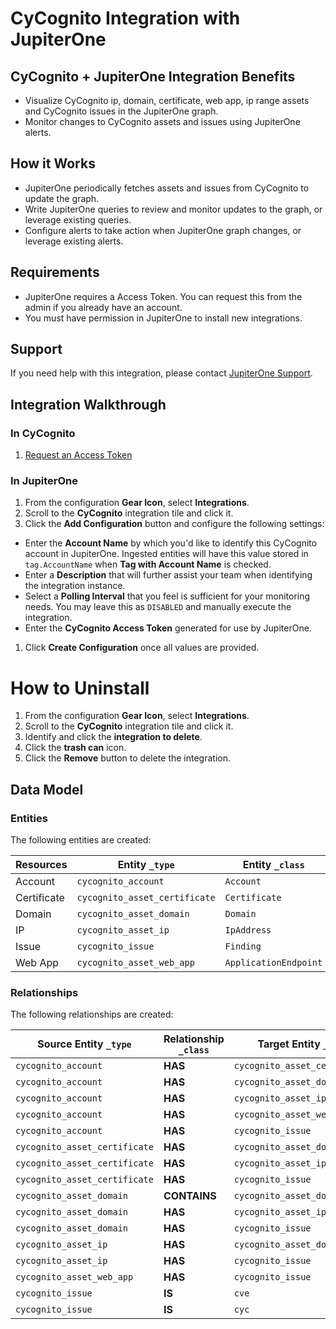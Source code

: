 # CyCognito Integration with JupiterOne

## CyCognito + JupiterOne Integration Benefits

*   Visualize CyCognito ip, domain, certificate, web app, ip range assets and
    CyCognito issues in the JupiterOne graph.
*   Monitor changes to CyCognito assets and issues using JupiterOne alerts.

## How it Works

*   JupiterOne periodically fetches assets and issues from CyCognito to update the
    graph.
*   Write JupiterOne queries to review and monitor updates to the graph, or
    leverage existing queries.
*   Configure alerts to take action when JupiterOne graph changes, or leverage
    existing alerts.

## Requirements

*   JupiterOne requires a Access Token. You can request this from the admin if you
    already have an account.
*   You must have permission in JupiterOne to install new integrations.

## Support

If you need help with this integration, please contact
[JupiterOne Support](https://support.jupiterone.io).

## Integration Walkthrough

### In CyCognito

1.  [Request an Access Token](https://example.com/docs/generating-api-keys)

### In JupiterOne

1.  From the configuration **Gear Icon**, select **Integrations**.
2.  Scroll to the **CyCognito** integration tile and click it.
3.  Click the **Add Configuration** button and configure the following settings:

*   Enter the **Account Name** by which you'd like to identify this CyCognito
    account in JupiterOne. Ingested entities will have this value stored in
    `tag.AccountName` when **Tag with Account Name** is checked.
*   Enter a **Description** that will further assist your team when identifying
    the integration instance.
*   Select a **Polling Interval** that you feel is sufficient for your monitoring
    needs. You may leave this as `DISABLED` and manually execute the integration.
*   Enter the **CyCognito Access Token** generated for use by JupiterOne.

1.  Click **Create Configuration** once all values are provided.

# How to Uninstall

1.  From the configuration **Gear Icon**, select **Integrations**.
2.  Scroll to the **CyCognito** integration tile and click it.
3.  Identify and click the **integration to delete**.
4.  Click the **trash can** icon.
5.  Click the **Remove** button to delete the integration.

<!-- {J1_DOCUMENTATION_MARKER_START} -->

<!--
********************************************************************************
NOTE: ALL OF THE FOLLOWING DOCUMENTATION IS GENERATED USING THE
"j1-integration document" COMMAND. DO NOT EDIT BY HAND! PLEASE SEE THE DEVELOPER
DOCUMENTATION FOR USAGE INFORMATION:

https://github.com/JupiterOne/sdk/blob/main/docs/integrations/development.md
********************************************************************************
-->

## Data Model

### Entities

The following entities are created:

| Resources   | Entity `_type`                | Entity `_class`       |
| ----------- | ----------------------------- | --------------------- |
| Account     | `cycognito_account`           | `Account`             |
| Certificate | `cycognito_asset_certificate` | `Certificate`         |
| Domain      | `cycognito_asset_domain`      | `Domain`              |
| IP          | `cycognito_asset_ip`          | `IpAddress`           |
| Issue       | `cycognito_issue`             | `Finding`             |
| Web App     | `cycognito_asset_web_app`     | `ApplicationEndpoint` |

### Relationships

The following relationships are created:

| Source Entity `_type`         | Relationship `_class` | Target Entity `_type`         |
| ----------------------------- | --------------------- | ----------------------------- |
| `cycognito_account`           | **HAS**               | `cycognito_asset_certificate` |
| `cycognito_account`           | **HAS**               | `cycognito_asset_domain`      |
| `cycognito_account`           | **HAS**               | `cycognito_asset_ip`          |
| `cycognito_account`           | **HAS**               | `cycognito_asset_web_app`     |
| `cycognito_account`           | **HAS**               | `cycognito_issue`             |
| `cycognito_asset_certificate` | **HAS**               | `cycognito_asset_domain`      |
| `cycognito_asset_certificate` | **HAS**               | `cycognito_asset_ip`          |
| `cycognito_asset_certificate` | **HAS**               | `cycognito_issue`             |
| `cycognito_asset_domain`      | **CONTAINS**          | `cycognito_asset_domain`      |
| `cycognito_asset_domain`      | **HAS**               | `cycognito_asset_ip`          |
| `cycognito_asset_domain`      | **HAS**               | `cycognito_issue`             |
| `cycognito_asset_ip`          | **HAS**               | `cycognito_asset_domain`      |
| `cycognito_asset_ip`          | **HAS**               | `cycognito_issue`             |
| `cycognito_asset_web_app`     | **HAS**               | `cycognito_issue`             |
| `cycognito_issue`             | **IS**                | `cve`                         |
| `cycognito_issue`             | **IS**                | `cyc`                         |

<!--
********************************************************************************
END OF GENERATED DOCUMENTATION AFTER BELOW MARKER
********************************************************************************
-->

<!-- {J1_DOCUMENTATION_MARKER_END} -->
 
<!--  jupiterOneDocVersion=1-0-3 -->